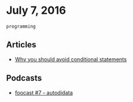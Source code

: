 # July 7, 2016

`programming`

## Articles

- [Why you should avoid conditional statements](http://www.thedevpiece.com/why-you-should-avoid-if-else-statements/)

## Podcasts

- [foocast #7 - autodidata](http://foocast.io/episode/2016/05/23/autodidata.html)
